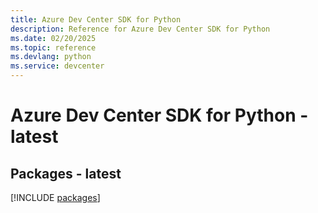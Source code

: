```yaml
---
title: Azure Dev Center SDK for Python
description: Reference for Azure Dev Center SDK for Python
ms.date: 02/20/2025
ms.topic: reference
ms.devlang: python
ms.service: devcenter
---
```

# Azure Dev Center SDK for Python - latest
## Packages - latest
[!INCLUDE [packages](dev-center-index.md)]